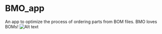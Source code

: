# BMO_app
An app to optimize the process of ordering parts from BOM files. BMO loves BOMs!
![Alt text](https://raw.github.com/pmcote/BMO_app/master/BMO.jpg)